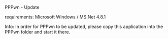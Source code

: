 PPPwn - Update

requirements:
Microsoft Windows / 
MS.Net 4.8.1

Info:
In order for PPPwn to be updated,
please copy this application into the PPPwn folder and start it there.
